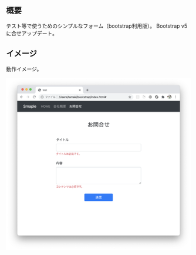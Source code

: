 ## 概要

テスト等で使うためのシンプルなフォーム（bootstrap利用版）。
Bootstrap v5に合せアップデート。

## イメージ

動作イメージ。

![sample](./readme_imgs/bootstrap-simple-form-001.png)